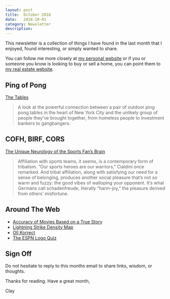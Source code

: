 ```yaml
---
layout: post
title:  October 2018
date:   2018-10-01
category: Newsletter
description: 
---
```


This newsletter is a collection of things I have found in the last month that I enjoyed, found interesting, or simply wanted to share.

You can follow me more closely at [my personal website](http://claycarson.net "Personal Website") or if you or someone you know is looking to buy or sell a home, you can point them to [my real estate website](http://claycarson.com "Business Website ").

## Ping of Pong

[The Tables](https://vimeo.com/283555096)

> A look at the powerful connection between a pair of outdoor ping pong tables in the heart of New York City and the unlikely group of people they’ve brought together, from homeless people to investment bankers to gangbangers.

## COFH, BIRF, CORS

[The Unique Neurology of the Sports Fan’s Brain](http://nautil.us/issue/39/sport/the-unique-neurology-of-the-sports-fans-brain "The Unique Neurology of the Sports Fan’s Brain")

> Affiliation with sports teams, it seems, is a contemporary form of tribalism. “Our sports heroes are our warriors,” Cialdini once remarked. And tribal affiliation, along with satisfying our need for a sense of belonging, produces another social pleasure that’s not so warm and fuzzy: the good vibes of walloping your opponent. It’s what Germans call schadenfreude, literally “harm-joy,” the pleasure derived from others’ misfortune.

## Around The Web

- [Accuracy of Movies Based on a True Story](https://informationisbeautiful.net/visualizations/based-on-a-true-true-story/ "Accuracy of Movies Based on a True Story")
- [Lightning Strike Density Map](https://www.vaisala.com/en/media/29131 "Lightning Strike Density Map")
- [Oll Korrect](https://youtu.be/1UnIDL-eHOs "Oll Korrect")
- [The ESPN Logo Quiz](http://www.espn.com/espn/feature/story/_/id/24607073/are-athlete-logo-expert-prove-it "The ESPN Logo Quiz")

## Sign Off

Do not hesitate to reply to this months email to share links, wisdom, or thoughts.

Thanks for reading. Have a great month,

Clay